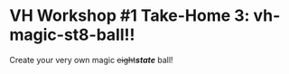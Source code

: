 # VH Workshop #1 Take-Home 3: vh-magic-st8-ball!!

Create your very own magic ~~eight~~***state*** ball!
